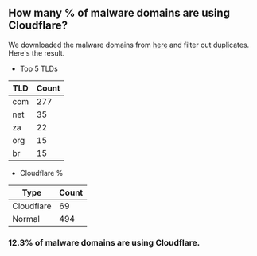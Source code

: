## How many % of malware domains are using Cloudflare?


We downloaded the malware domains from [here](https://urlhaus.abuse.ch) and filter out duplicates.
Here's the result.


[//]: # (start replacement)


- Top 5 TLDs

| TLD | Count |
| --- | --- |
| com | 277 |
| net | 35 |
| za | 22 |
| org | 15 |
| br | 15 |


- Cloudflare %

| Type | Count |
| --- | --- |
| Cloudflare | 69 |
| Normal | 494 |


### 12.3% of malware domains are using Cloudflare.